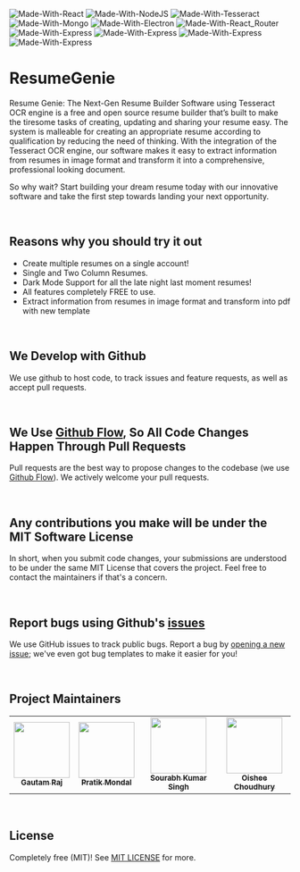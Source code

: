 ![Made-With-React](https://img.shields.io/badge/MADE%20WITH-REACT-00caef.svg?colorA=222222&style=for-the-badge&logoWidth=14&logo=react)
![Made-With-NodeJS](https://img.shields.io/badge/MADE%20WITH-NODE-339933.svg?colorA=222222&style=for-the-badge&logoWidth=14&logo=Node.js)
![Made-With-Tesseract](https://img.shields.io/badge/MADE%20WITH-TESSERACT-4285F4.svg?colorA=222222&style=for-the-badge&logoWidth=14&logo=Google)
![Made-With-Mongo](https://img.shields.io/badge/MADE%20WITH-MONGO-47A248.svg?colorA=222222&style=for-the-badge&logoWidth=14&logo=MongoDB)
![Made-With-Electron](https://img.shields.io/badge/MADE%20WITH-ELECTRON-47848F.svg?colorA=222222&style=for-the-badge&logoWidth=14&logo=electron)
![Made-With-React_Router](https://img.shields.io/badge/MADE%20WITH-ROUTER-CA4245.svg?colorA=222222&style=for-the-badge&logoWidth=14&logo=React%20Router)
![Made-With-Express](https://img.shields.io/badge/MADE%20WITH-EXPRESS-000000.svg?colorA=222222&style=for-the-badge&logoWidth=14&logo=Express)
![Made-With-Express](https://img.shields.io/badge/MADE%20WITH-NODEMON-76D04B.svg?colorA=222222&style=for-the-badge&logoWidth=14&logo=Nodemon)
![Made-With-Express](https://img.shields.io/badge/MADE%20WITH-CSS-1572B6.svg?colorA=222222&style=for-the-badge&logoWidth=14&logo=CSS3)
![Made-With-Express](https://img.shields.io/badge/MADE%20WITH-REDUX-764ABC.svg?colorA=222222&style=for-the-badge&logoWidth=14&logo=Redux)

# ResumeGenie
Resume Genie: The Next-Gen Resume Builder Software using Tesseract OCR engine is a free and open source resume builder that’s built to make the tiresome tasks of creating, updating and sharing your resume easy.  The system is malleable for creating an appropriate resume according to qualification by reducing the need of thinking. With the integration of the Tesseract OCR engine, our software makes it easy to extract information from resumes in image format and transform it into a comprehensive, professional looking document.

So why wait? Start building your dream resume today with our innovative software and take the first step towards landing your next opportunity.

<br>

## Reasons why you should try it out
  - Create multiple resumes on a single account!
  - Single and Two Column Resumes.
  - Dark Mode Support for all the late night last moment resumes!
  - All features completely FREE to use.
  - Extract information from resumes in image format and transform into pdf with new template
  
 <br>

## We Develop with Github
We use github to host code, to track issues and feature requests, as well as accept pull requests.

<br>

## We Use [Github Flow](https://docs.github.com/en/get-started/quickstart/github-flow), So All Code Changes Happen Through Pull Requests
Pull requests are the best way to propose changes to the codebase (we use [Github Flow](https://docs.github.com/en/get-started/quickstart/github-flow)). We actively welcome your pull requests.

<br>

## Any contributions you make will be under the MIT Software License
In short, when you submit code changes, your submissions are understood to be under the same MIT License that covers the project. Feel free to contact the maintainers if that's a concern.

<br>

## Report bugs using Github's [issues](https://github.com/Gautam25Raj/ResumeGenie/issues)
We use GitHub issues to track public bugs. Report a bug by [opening a new issue](https://github.com/Gautam25Raj/ResumeGenie/issues/new?template=bug_report.md); we've even got bug templates to make it easier for you!

<br>

## Project Maintainers 

<table>
  <tr>
    <td align="center"><a href="https://github.com/Gautam25Raj"><img src="https://avatars.githubusercontent.com/u/63155224?v=4" width="100px;" alt=""/><br /><sub><b>Gautam Raj</b></sub></a></td>
    <td align="center"><a href="https://github.com/pratik1420"><img src="https://avatars.githubusercontent.com/u/98370700?v=4" width="100px;" alt=""/><br /><sub><b>Pratik Mondal</b></sub></a></td>
    <td align="center"><a href="https://github.com/SourabhRajput754"><img src="https://avatars.githubusercontent.com/u/97465158?v=4" width="100px;" alt=""/><br /><sub><b>Sourabh Kumar Singh</b></sub></a></td>
    <td align="center"><a href="https://github.com/oishee28"><img src="https://avatars.githubusercontent.com/u/125948082?v=4" width="100px;" alt=""/><br /><sub><b>Oishee Choudhury</b></sub></a></td>
  </tr>
</table>

<br>

## License

Completely free (MIT)! See [MIT LICENSE](LICENSE) for more.
